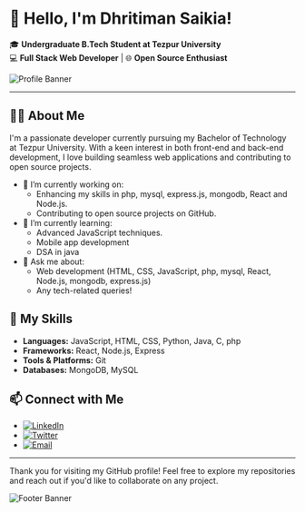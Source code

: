 # 👋 Hello, I'm Dhritiman Saikia!

🎓 **Undergraduate B.Tech Student at Tezpur University**  
💻 **Full Stack Web Developer** | 🌐 **Open Source Enthusiast**

![Profile Banner](https://via.placeholder.com/800x200.png?text=Welcome+to+My+GitHub+Profile)

---

## 🧑‍💻 About Me

I'm a passionate developer currently pursuing my Bachelor of Technology at Tezpur University. With a keen interest in both front-end and back-end development, I love building seamless web applications and contributing to open source projects.

- 🔭 I’m currently working on: 
  - Enhancing my skills in php, mysql, express.js, mongodb, React and Node.js.
  - Contributing to open source projects on GitHub.
- 🌱 I’m currently learning:
  - Advanced JavaScript techniques.
  - Mobile app development
  - DSA in java
- 💬 Ask me about:
  - Web development (HTML, CSS, JavaScript, php, mysql, React, Node.js, mongodb, express.js)
  - Any tech-related queries!

## 🌟 My Skills

- **Languages:** JavaScript, HTML, CSS, Python, Java, C, php
- **Frameworks:** React, Node.js, Express
- **Tools & Platforms:** Git
- **Databases:** MongoDB, MySQL

## 📫 Connect with Me

- [![LinkedIn](https://img.shields.io/badge/LinkedIn-Dhritiman_Saikia-blue)](https://www.linkedin.com/in/dhritiman-saikia/)
- [![Twitter](https://img.shields.io/badge/Twitter-@DhritimanSaikia1-1DA1F2)](https://twitter.com/DhritimanSaikia1)
- [![Email](https://img.shields.io/badge/Email-dhritiman.saikia@example.com-red)](mailto:dhritiman.saikia.11b.244@gmail.com)

---

Thank you for visiting my GitHub profile! Feel free to explore my repositories and reach out if you'd like to collaborate on any project.

![Footer Banner](https://via.placeholder.com/800x200.png?text=Happy+Coding!)

